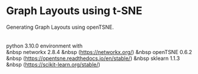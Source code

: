 # Graph Layouts using t-SNE

Generating Graph Layouts using openTSNE.\
<br><br>
python 3.10.0 environment with<br>
&nbsp networkx 2.8.4 &nbsp (https://networkx.org/)
&nbsp openTSNE 0.6.2 &nbsp (https://opentsne.readthedocs.io/en/stable/)
&nbsp sklearn 1.1.3 &nbsp (https://scikit-learn.org/stable/)
